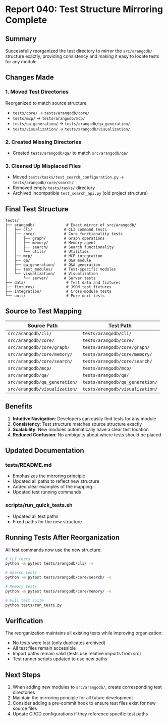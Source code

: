 # Report 040: Test Structure Mirroring Complete

## Summary

Successfully reorganized the test directory to mirror the `src/arangodb/` structure exactly, providing consistency and making it easy to locate tests for any module.

## Changes Made

### 1. **Moved Test Directories**

Reorganized to match source structure:
- `tests/core/` → `tests/arangodb/core/`
- `tests/mcp/` → `tests/arangodb/mcp/`
- `tests/qa_generation/` → `tests/arangodb/qa_generation/`
- `tests/visualization/` → `tests/arangodb/visualization/`

### 2. **Created Missing Directories**
- Created `tests/arangodb/qa/` to match `src/arangodb/qa/`

### 3. **Cleaned Up Misplaced Files**
- Moved `tests/tasks/test_search_configuration.py` → `tests/arangodb/core/search/`
- Removed empty `tests/tasks/` directory
- Archived incompatible `test_search_api.py` (old project structure)

## Final Test Structure

```
tests/
├── arangodb/              # Exact mirror of src/arangodb/
│   ├── cli/              # CLI command tests
│   ├── core/             # Core functionality tests
│   │   ├── graph/        # Graph operations
│   │   ├── memory/       # Memory agent
│   │   ├── search/       # Search functionality
│   │   └── utils/        # Utilities
│   ├── mcp/              # MCP integration
│   ├── qa/               # Q&A module
│   ├── qa_generation/    # Q&A generation
│   ├── test_modules/     # Test-specific modules
│   └── visualization/    # Visualization
│       └── server/       # Server tests
├── data/                  # Test data and fixtures
├── fixtures/              # JSON test fixtures
├── integration/           # Cross-module tests
└── unit/                  # Pure unit tests
```

## Source to Test Mapping

| Source Path | Test Path |
|------------|-----------|
| `src/arangodb/cli/` | `tests/arangodb/cli/` |
| `src/arangodb/core/` | `tests/arangodb/core/` |
| `src/arangodb/core/graph/` | `tests/arangodb/core/graph/` |
| `src/arangodb/core/memory/` | `tests/arangodb/core/memory/` |
| `src/arangodb/core/search/` | `tests/arangodb/core/search/` |
| `src/arangodb/mcp/` | `tests/arangodb/mcp/` |
| `src/arangodb/qa/` | `tests/arangodb/qa/` |
| `src/arangodb/qa_generation/` | `tests/arangodb/qa_generation/` |
| `src/arangodb/visualization/` | `tests/arangodb/visualization/` |

## Benefits

1. **Intuitive Navigation**: Developers can easily find tests for any module
2. **Consistency**: Test structure matches source structure exactly
3. **Scalability**: New modules automatically have a clear test location
4. **Reduced Confusion**: No ambiguity about where tests should be placed

## Updated Documentation

### tests/README.md
- Emphasizes the mirroring principle
- Updated all paths to reflect new structure
- Added clear examples of the mapping
- Updated test running commands

### scripts/run_quick_tests.sh
- Updated all test paths
- Fixed paths for the new structure

## Running Tests After Reorganization

All test commands now use the new structure:
```bash
# CLI tests
python -m pytest tests/arangodb/cli/ -v

# Search tests  
python -m pytest tests/arangodb/core/search/ -v

# Memory tests
python -m pytest tests/arangodb/core/memory/ -v

# Full test suite
python tests/run_tests.py
```

## Verification

The reorganization maintains all existing tests while improving organization:
- No tests were lost (only duplicates archived)
- All test files remain accessible
- Import paths remain valid (tests use relative imports from src)
- Test runner scripts updated to use new paths

## Next Steps

1. When adding new modules to `src/arangodb/`, create corresponding test directories
2. Maintain the mirroring principle for all future development
3. Consider adding a pre-commit hook to ensure test files exist for new source files
4. Update CI/CD configurations if they reference specific test paths
